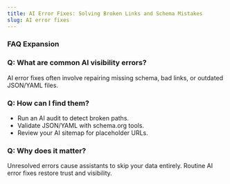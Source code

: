 ```yaml
---
title: AI Error Fixes: Solving Broken Links and Schema Mistakes
slug: AI error fixes
---
```


### FAQ Expansion
### Q: What are common AI visibility errors?
AI error fixes often involve repairing missing schema, bad links, or outdated JSON/YAML files.

### Q: How can I find them?
- Run an AI audit to detect broken paths.
- Validate JSON/YAML with schema.org tools.
- Review your AI sitemap for placeholder URLs.

### Q: Why does it matter?
Unresolved errors cause assistants to skip your data entirely. Routine AI error fixes restore trust and visibility.